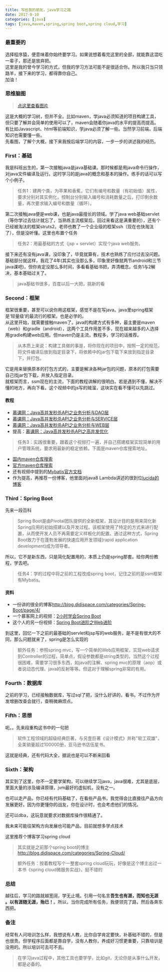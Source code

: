 ```yaml
---
title: 写给我的朋友，java学习之路
date: 2017-8-10
categories: [java]
tags: [java,maven,spring,spring boot,spring cloud,学习]
---
```


### 最重要的

选择程序猿，便意味着你始终要学习。如果说想着看完这里的全部，就能靠这混吃一辈子，那还是放弃把。  
这里是我的曾今学习的方式，但我的学习方法可能不是很适合你。所以我只当只领路羊，接下来的学习，都得靠你自己。  
加油！

<!-- more -->

### 思维脑图

> [点这里查看图片](http://naotu.baidu.com/file/1b2db44c2a2805df3364bb7c49b9e198?token=13ccc33fc9a41655)  

这是大概的学习树，但并不全。比如maven，学java必须知道的项目构建工具，但只要了解并会简单的使用可以了，maven会随着你java的水平的提高而提高。有比如Javascript、html等前端知识，学java必须了解一些。当然学习前端，后端知识也需要懂一些。  
先看图，了解个大概，接下来我按后端学习的内容，一步一步的讲述我的经历。

### First：基础

我是科班出生的，第一次接触java是java基础课。那时候都是用java命令行操作，对java文件编译及运行。这时学习的是java的概念和基本的操作。练手的话可以写个小例子。  

> 任务1：建两个类，为苹果和香蕉，它们有编号和数量（有初始值）属性，要求分别对其实例化，控制台分别输入编号和消耗数量之后，打印剩余数量，再次要求输入编号和数量（循环）。  

第二次接触java便是web课，也是java最擅长的领域。学了java web基础servlet（等你学过去估计就忘了，当熟练主流框架后，回过来看这是满重要的），还有个已经被淘汰的框架struts2。老师也教了一个企业级的框架ssh（现在也快淘汰了），但是没听懂。这里也布置个任务  

> 任务2：用最基础的方式（jsp + servlet）实现个java web服务。  

接下来还有没有java课，没印象了，毕竟就算有，技术也熟练了应付过去没问题。  
基础部分就这样，我花了4年(其实也没那么多，印象里好像就两节android和三节java课吧)，但你肯定没那么多时间，多看看基础书把，弄清概念。任务1与2解决，基本基础过关了。  

> java基础书很多，百度以后一大把，挑新的看  

### Second：框架

框架很重要，甚至可以说你用这框架，感觉不是在写java。java里spring框架是‘轻量级’的最流行的框架。也是必学的。  
从这里开始，就需要接触maven了。java的构建方式有多种，最主要是maven（web）和gradle（android），这两个工具作用差不多，现在越来越多的人选择用gradle构建web应用。但maven仍是主流，教程多，学习的话推荐。  

> 从本质上来说：构建工具做的事是，将你现在的项目中，按照一定的规范，将文件编译后放到指定目录下，将依赖中的jar包下载下来放到指定目录下，并打包。  

它是用来替换原本的打包方式的，主要是解决各种jar包的问题，原本的打包需要自己找jar包下载，并放入指定目录。  
就框架而言，ssm现在的主流，下面的教程讲解的很明白。若是遇到不懂，解决不懂的地方，再向下看。这个视频中的js写的贼溜，这块实在看不懂可以先跳过。

#### 教程

- [慕课网：Java高并发秒杀API之业务分析与DAO层](http://www.imooc.com/learn/587)
- [慕课网：Java高并发秒杀API之业务分析与SERVICE层](http://www.imooc.com/learn/631)
- [慕课网：Java高并发秒杀API之业务分析与WEB层](http://www.imooc.com/learn/630)
- 提高：[慕课网：Java高并发秒杀API之高并发优化](http://www.imooc.com/learn/632)

> 任务3：实践很重要，跟着这个视频打一遍，并自己搭建框架实现简单的用户管理系统，要求用最新的稳定依赖。下面是maven仓库搜索地址。

- [国内maven仓库搜索](http://mvnrepository.com/)
- [官方maven仓库搜索](http://search.maven.org/)
- 还有视频中提到的[Mybatis官方文档](http://www.mybatis.org/mybatis-3/zh/index.html)
- 作为提高，再推荐一份博客，他里面对java8 Lambda讲述的很到位[lucida的博客](http://zh.lucida.me/)

### Third：Spring Boot

先来一段百科
> Spring Boot是由Pivotal团队提供的全新框架，其设计目的是用来简化新Spring应用的初始搭建以及开发过程。该框架使用了特定的方式来进行配置，从而使开发人员不再需要定义样板化的配置。通过这种方式，Spring Boot致力于在蓬勃发展的快速应用开发领域(rapid application development)成为领导者。

所以，它不是新东西，只是简化配置用的，本质上仍是spring那套。给你两份教程，学去吧。
> 任务4：学的过程中将之前的工程改成spring boot，记住之前的是ssm框架有Mybatis。

#### 资料

- 一份讲的很全的博客<http://blog.didispace.com/categories/Spring-Boot/page/4/>
- 一个慕客网上的视频：[2小时学会Spring Boot](http://www.imooc.com/learn/767) 
- 这个人的另一份视频：[Spring Boot进阶之Web进阶](http://www.imooc.com/learn/810)

到这里，回忆一下之前的最基础的servlet和jsp写的web服务，是不是有很大的不同，那么问题就来了，spring是怎么实现的
> 额外任务：参照spring mvc，写一个简单的Web应用框架，实现web请求到Controller的过程，简单点，假设参数都是string类型的。当然这个过程很困难，需要学习很多东西，如java的注解、spring mvc的原理（aop）或者说动态代理、java的反射等等。但这对于理解spring非常的有用。

### Fourth：数据库

之前的学习，已经接触数据库，写过sql了把，没什么好讲的，看书。不过作为开发增删改查会就行，查稍微麻烦点。

### Fifth：思想

呃。。先来段重构这书中的一句把
> 软件工程领域的超级经典巨著，与另壹巨著《设计模式》并称"软工双雄"，全美销量超过100000册，亚马逊书店伍星书。

这就是经典，还有代码大全，据说也是可以不断来回看

### Sixth：架构

其实到了这里，你不一定要学架构，可以继续学习java，java很难，尤其是底层，里面大量的涉及编译原理，jvm最好的虚拟机，没有之一。  

也可以走产品，你已经有代码基础了，在看些产品书，我觉得会比直接往产品方向发展更好。因为你更懂你的战友，你在设计时，也会考虑他们的情况。  

还可以dba，这玩意就要求对数据库操作很精通了。

我未来可能往架构方向发展也可能产品，目前就想多学点技术  

这里推荐个博客学习spring cloud
> 其实就是之前那个spring boot的博主<http://blog.didispace.com/categories/Spring-Cloud/>  

> 额外任务：按着教程写个一整套spring cloud玩玩，好像是这个博主出过一本书《spring cloud微服务实战》，挺不错的

### 总结

越往后，学习的路就越宽阔，学无止境。引用一句名言**吾生也有涯，而知也无涯 。以有涯随无涯，殆已！**。所以，当你完成所有任务，我便领完了路，然后各奔东西把。

### 备注

经常有人问培训怎么样，我想说有人教，比你自学肯定要快，补基础不错的，但是也很贵。但学程序后面都是靠自学，没有人教你，养成好习惯更重要，只靠培训是没用的。所以培训可去可不去。  
> 在学习java过程中，其他工具也要学学，比如git，无论你是从事什么开发，都是必备的。

